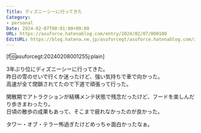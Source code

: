 ```yaml
---
Title: ディズニーシーに行ってきた
Category:
- personal
Date: 2024-02-07T00:01:00+09:00
URL: https://asuforce.hatenablog.com/entry/2024/02/07/000100
EditURL: https://blog.hatena.ne.jp/asuforcegt/asuforce.hatenablog.com/atom/entry/6801883189081400282
---
```


[f:id:asuforcegt:20240208001255j:plain]

3年ぶり位にディズニーシーに行ってきた。  
昨日の雪のせいで行くか迷ったけど、強い気持ちで車で向かった。  
高速が全て閉鎖されてたので下道で頑張って行った。  

閑散期でアトラクションが結構メンテ状態で残念だったけど、フードを楽しんだり歩きまわったり。  
日頃の散歩の成果もあって、そこまで疲れなかったのが良かった。

タワー・オブ・テラー怖過ぎたけどめっちゃ面白かったなぁ。
